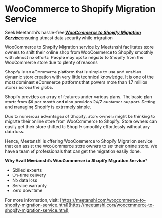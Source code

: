 # WooCommerce to Shopify Migration Service
Seek Meetanshi’s hassle-free [***WooCommerce to Shopify Migration Service***](https://meetanshi.com/woocommerce-to-shopify-migration-service.html)ensuring utmost data security while migration.

WooCommerce to Shopify Migration service by Meetanshi facilitates store owners to shift their online shop from WooCommerce to Shopify smoothly with almost no efforts. People may opt to migrate to Shopify from the WooCommerce store due to plenty of reasons.

Shopify is an eCommerce platform that is simple to use and enables dynamic store creation with very little technical knowledge. It is one of the most dominant eCommerce platforms that powers more than 1.7 million stores across the globe.

Shopify provides an array of features under various plans. The basic plan starts from $9 per month and also provides 24/7 customer support. Setting and managing Shopify is extremely simple.

Due to numerous advantages of Shopify, store owners might be thinking to migrate their online store from WooCommerce to Shopify. Store owners can easily get their store shifted to Shopify smoothly effortlessly without any data loss.

Hence, Meetanshi is offering WooCommerce to Shopify Migration service that can assist the WooCommerce store owners to set their online store. We have a team of professionals that can get the migration easily done.

**Why Avail Meetanshi’s WooCommerce to Shopify Migration Service?**

* Skilled experts
* On-time delivery
* No data loss
* Service warranty
* Zero downtime

For more information, visit: [https://meetanshi.com/woocommerce-to-shopify-migration-service.html](https://meetanshi.com/woocommerce-to-shopify-migration-service.html)

